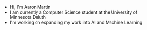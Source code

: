 - Hi, I'm Aaron Martin
- I am currently a Computer Science student at the University of Minnesota Duluth
- I'm working on expanding my work into AI and Machine Learning

